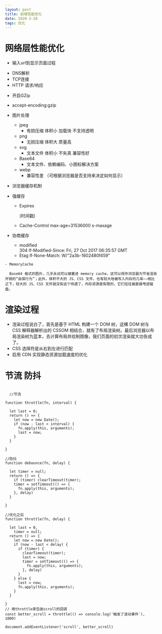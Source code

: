 ```yaml
---
layout: post
title: 前端性能优化
date: 2020-3-20
tags: 优化
---
```


# 网络层性能优化

  + 输入url到显示页面过程

   - DNS解析
   - TCP连接
   - HTTP 请求/响应

  + 开启GZip

   - accept-encoding:gzip 

  + 图片处理
    - jpeg
      - 有损压缩 体积小 加载快 不支持透明
    - png  
      - 无损压缩 体积大 质量高
    - svg
      - 文本文件 体积小 不失真 兼容性好
    - Base64
      -  文本文件、依赖编码、小图标解决方案
    - webp
      - 兼容性差  （可根据浏览器是否支持来决定如何显示）

  + 浏览器缓存机制

   - 强缓存

      - Expires

        (时间戳)
     - Cache-Control 
        max-age=31536000
        s-maxage

   - 协商缓存

     - modified  
       304  If-Modified-Since: Fri, 27 Oct 2017 06:35:57 GMT
     - Etag 
       If-None-Match: W/"2a3b-1602480f459"

    - MemoryCache

      Base64 格式的图片，几乎永远可以被塞进 memory cache，这可以视作浏览器为节省渲染开销的“自保行为”；此外，体积不大的 JS、CSS 文件，也有较大地被写入内存的几率——相比之下，较大的 JS、CSS 文件就没有这个待遇了，内存资源是有限的，它们往往被直接甩进磁盘。  

# 渲染过程

  + 渲染过程说白了，首先是基于 HTML 构建一个 DOM 树，这棵 DOM 树与 CSS 解释器解析出的 CSSOM 相结合，就有了布局渲染树。最后浏览器以布局渲染树为蓝本，去计算布局并绘制图像，我们页面的初次渲染就大功告成了。
  + CSS 选择符是从右到左进行匹配
  + 启用 CDN 实现静态资源加载速度的优化

# 节流 防抖

  ```

    //节流

  function throttle(fn, interval) {

    let last = 0;
    return () => {
      let now = new Date();
      if (now - last > interval) {
        fn.apply(this, arguments);
        last = now;
      }
    }

  }

  //防抖
  function debounce(fn, delay) {

    let timer = null;
    return () => {
      if (timer) clearTimeout(timer);
      timer = setTimeout(() => {
        fn.apply(this, arguments);
      }, delay)
    }

  }

  //优化之后
  function throttle(fn, delay) {

    let last = 0,
      timer = null;
    return () => {
      let now = new Date();
      if (now - last < delay) {
        if (timer) {
          clearTimeout(timer);
          last = now;
          timer = setTimeout(() => {
            fn.apply(this, arguments);
          }, delay)
        }
      } else {
        last = now;
        fn.apply(this, arguments);
      }
    }

  }
  // 用throttle来包装scroll的回调
  const better_scroll = throttle(() => console.log('触发了滚动事件'), 1000)

  document.addEventListener('scroll', better_scroll)
  ```  

  

  

  

